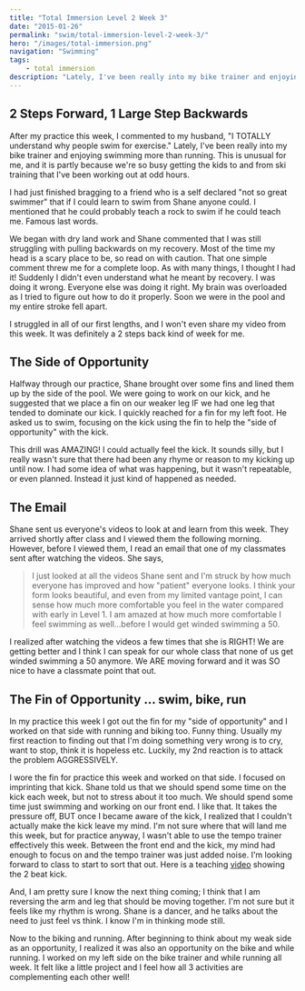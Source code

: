 ```yaml
---
title: "Total Immersion Level 2 Week 3"
date: "2015-01-26"
permalink: "swim/total-immersion-level-2-week-3/"
hero: "/images/total-immersion.png"
navigation: "Swimming"
tags:
    - total immersion
description: "Lately, I've been really into my bike trainer and enjoying swimming more than running. This is unusual for me, and it is partly because we're so busy getting the kids to and from ski training that I've been working out at odd hours."
---
```


## 2 Steps Forward, 1 Large Step Backwards

After my practice this week, I commented to my husband, "I TOTALLY understand why people swim for exercise." Lately, I've been really into my bike trainer and enjoying swimming more than running. This is unusual for me, and it is partly because we're so busy getting the kids to and from ski training that I've been working out at odd hours.

I had just finished bragging to a friend who is a self declared "not so great swimmer" that if I could learn to swim from Shane anyone could. I mentioned that he could probably teach a rock to swim if he could teach me. Famous last words.

We began with dry land work and Shane commented that I was still struggling with pulling backwards on my recovery. Most of the time my head is a scary place to be, so read on with caution. That one simple comment threw me for a complete loop. As with many things, I thought I had it! Suddenly I didn't even understand what he meant by recovery. I was doing it wrong. Everyone else was doing it right. My brain was overloaded as I tried to figure out how to do it properly. Soon we were in the pool and my entire stroke fell apart.

I struggled in all of our first lengths, and I won't even share my video from this week. It was definitely a 2 steps back kind of week for me.

## The Side of Opportunity

Halfway through our practice, Shane brought over some fins and lined them up by the side of the pool. We were going to work on our kick, and he suggested that we place a fin on our weaker leg IF we had one leg that tended to dominate our kick. I quickly reached for a fin for my left foot. He asked us to swim, focusing on the kick using the fin to help the "side of opportunity" with the kick.

This drill was AMAZING! I could actually feel the kick. It sounds silly, but I really wasn't sure that there had been any rhyme or reason to my kicking up until now. I had some idea of what was happening, but it wasn't repeatable, or even planned. Instead it just kind of happened as needed.

## The Email

Shane sent us everyone's videos to look at and learn from this week. They arrived shortly after class and I viewed them the following morning. However, before I viewed them, I read an email that one of my classmates sent after watching the videos. She says,

> I just looked at all the videos Shane sent and I'm struck by how much everyone has improved and how "patient" everyone looks. I think your form looks beautiful, and even from my limited vantage point, I can sense how much more comfortable you feel in the water compared with early in Level 1. I am amazed at how much more comfortable I feel swimming as well...before I would get winded swimming a 50.

I realized after watching the videos a few times that she is RIGHT! We are getting better and I think I can speak for our whole class that none of us get winded swimming a 50 anymore. We ARE moving forward and it was SO nice to have a classmate point that out.

## The Fin of Opportunity ... swim, bike, run

In my practice this week I got out the fin for my "side of opportunity" and I worked on that side with running and biking too. Funny thing. Usually my first reaction to finding out that I'm doing something very wrong is to cry, want to stop, think it is hopeless etc. Luckily, my 2nd reaction is to attack the problem AGGRESSIVELY.

I wore the fin for practice this week and worked on that side. I focused on imprinting that kick. Shane told us that we should spend some time on the kick each week, but not to stress about it too much. We should spend some time just swimming and working on our front end. I like that. It takes the pressure off, BUT once I became aware of the kick, I realized that I couldn't actually make the kick leave my mind. I'm not sure where that will land me this week, but for practice anyway, I wasn't able to use the tempo trainer effectively this week. Between the front end and the kick, my mind had enough to focus on and the tempo trainer was just added noise. I'm looking forward to class to start to sort that out. Here is a teaching [video](https://www.youtube.com/watch?v=FiPpiC0629I "2 Beat Kick") showing the 2 beat kick.

And, I am pretty sure I know the next thing coming; I think that I am reversing the arm and leg that should be moving together. I'm not sure but it feels like my rhythm is wrong. Shane is a dancer, and he talks about the need to just feel vs think. I know I'm in thinking mode still.

Now to the biking and running. After beginning to think about my weak side as an opportunity, I realized it was also an opportunity on the bike and while running. I worked on my left side on the bike trainer and while running all week. It felt like a little project and I feel how all 3 activities are complementing each other well!
